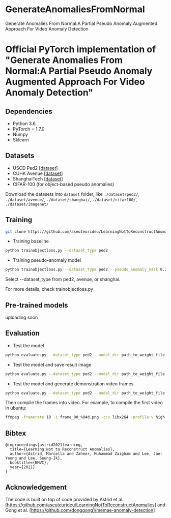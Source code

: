 # GenerateAnomaliesFromNormal
Generate Anomalies From Normal:A Partial Pseudo Anomaly Augmented Approach For Video Anomaly Detection

# Official PyTorch implementation of "Generate Anomalies From Normal:A Partial Pseudo Anomaly Augmented Approach For Video Anomaly Detection"

## Dependencies
* Python 3.6
* PyTorch = 1.7.0 
* Numpy
* Sklearn

## Datasets
* USCD Ped2 [[dataset](https://drive.google.com/file/d/1w1yNBVonKDAp8uxw3idQkUr-a9Gj8yu1/view?usp=sharing)]
* CUHK Avenue [[dataset](https://drive.google.com/file/d/1q3NBWICMfBPHWQexceKfNZBgUoKzHL-i/view?usp=sharing)]
* ShanghaiTech [[dataset](https://drive.google.com/file/d/1rE1AM11GARgGKf4tXb2fSqhn_sX46WKn/view?usp=sharing)]
* CIFAR-100 (for object-based pseudo anomalies)

Download the datasets into ``dataset`` folder, like ``./dataset/ped2/``, ``./dataset/avenue/``, ``./dataset/shanghai/``, ``./dataset/cifar100/``, ``./dataset/imagenet/``

## Training
```bash
git clone https://github.com/aseuteurideu/LearningNotToReconstructAnomalies](https://github.com/OctCjy/GenerateAnomaliesFromNormal
```

* Training baseline
```bash
python trainobjectloss.py --dataset_type ped2
```

* Training pseudo-anomaly model
```bash
python trainobjectloss.py --dataset_type ped2 --pseudo_anomaly_mask 0.2 --object_loss_weight 0.5 
```

Select --dataset_type from ped2, avenue, or shanghai.

For more details, check trainobjectloss.py


## Pre-trained models

uploading soon

## Evaluation
* Test the model
```bash
python evaluate.py --dataset_type ped2 --model_dir path_to_weight_file.pth
```
* Test the model and save result image
```bash
python evaluate.py --dataset_type ped2 --model_dir path_to_weight_file.pth --img_dir folder_path_to_save_image_results
```
* Test the model and generate demonstration video frames
```bash
python evaluate.py --dataset_type ped2 --model_dir path_to_weight_file.pth --vid_dir folder_path_to_save_video_results
```
Then compile the frames into video. For example, to compile the first video in ubuntu:
```bash
ffmpeg -framerate 10 -i frame_00_%04d.png -c:v libx264 -profile:v high -crf 20 -pix_fmt yuv420p video_00.mp4
```


## Bibtex
```
@inproceedings{astrid2021learning,
  title={Learning Not to Reconstruct Anomalies},
  author={Astrid, Marcella and Zaheer, Muhammad Zaigham and Lee, Jae-Yeong and Lee, Seung-Ik},
  booktitle={BMVC},
  year={2021}
}
```

## Acknowledgement
The code is built on top of code provided by Astrid et al. [https://github.com/aseuteurideu/LearningNotToReconstructAnomalies] and Gong et al. [https://github.com/donggong1/memae-anomaly-detection]
